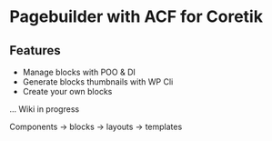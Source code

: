 # Pagebuilder with ACF for Coretik

## Features
- Manage blocks with POO & DI
- Generate blocks thumbnails with WP Cli
- Create your own blocks

... Wiki in progress

Components -> blocks -> layouts -> templates